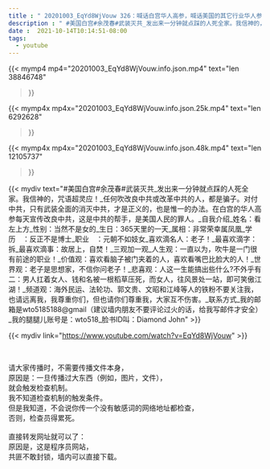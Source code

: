 ```yaml
---
title : " 20201003_EqYd8WjVouw 326：喊话白宫华人高参，喊话美国的其它行业华人参谋，喊话亲共华人个体。 "
description : " #美国白宫#余茂春#武装灭共_发出来一分钟就点踩的人死全家。我信神的，咒语超灵应！_任何吹改良中共或改革中共的人，都是骗子。对付中共，只有武装全面的消灭中共，才是正义的，也是惟一的办法。在白宫的华人高参每天宣传改良中共，这是中共的帮手，是美国人民的罪人。_自我介绍_姓名：看左上方_性别：当然不是女的_生日：365天里的一天_属相：非常荣幸属凤凰_学历　：反正不是博士_职业　：元朝不如妓女_喜欢滴名人：老子！_最喜欢滴字：拆_最喜欢滴事：故居上，自焚！_三观加一观_人生观：一直以为，吹牛是一门很有前途的职业！_价值观：喜欢看脑子被门夹着的人，喜欢看嘴巴比脸大的人！_世界观：老子是思想家，不信你问老子！_悲喜观：人这一生能搞出些什么?不外乎有二：男人扛着女人、钱和名被一根稻草压死，而女人，往风景处一站，即可笑傲江湖！_频道观：海外民运、法轮功、郭文贵、文昭和江峰等人的铁粉不要关注我，也请远离我，我尊重你们，但也请你们尊重我，大家互不伤害。_联系方式_我的邮箱是wto5185188@gmail（建议墙内朋友不要评论过火的话，给我写邮件才安全）_我的腿腿儿账号是：wto518_脸书ID叫：Diamond John "
date :  2021-10-14T10:14:51-08:00
tags:
  - youtube
---
```


{{< mymp4 mp4="20201003_EqYd8WjVouw.info.json.mp4" 
text="len 38846748"
>}}

{{< mymp4x  mp4x="20201003_EqYd8WjVouw.info.json.25k.mp4"
text="len 6292628"
>}}

{{< mymp4x  mp4x="20201003_EqYd8WjVouw.info.json.48k.mp4"
text="len 12105737"
>}}


{{< mydiv text="#美国白宫#余茂春#武装灭共_发出来一分钟就点踩的人死全家。我信神的，咒语超灵应！_任何吹改良中共或改革中共的人，都是骗子。对付中共，只有武装全面的消灭中共，才是正义的，也是惟一的办法。在白宫的华人高参每天宣传改良中共，这是中共的帮手，是美国人民的罪人。_自我介绍_姓名：看左上方_性别：当然不是女的_生日：365天里的一天_属相：非常荣幸属凤凰_学历　：反正不是博士_职业　：元朝不如妓女_喜欢滴名人：老子！_最喜欢滴字：拆_最喜欢滴事：故居上，自焚！_三观加一观_人生观：一直以为，吹牛是一门很有前途的职业！_价值观：喜欢看脑子被门夹着的人，喜欢看嘴巴比脸大的人！_世界观：老子是思想家，不信你问老子！_悲喜观：人这一生能搞出些什么?不外乎有二：男人扛着女人、钱和名被一根稻草压死，而女人，往风景处一站，即可笑傲江湖！_频道观：海外民运、法轮功、郭文贵、文昭和江峰等人的铁粉不要关注我，也请远离我，我尊重你们，但也请你们尊重我，大家互不伤害。_联系方式_我的邮箱是wto5185188@gmail（建议墙内朋友不要评论过火的话，给我写邮件才安全）_我的腿腿儿账号是：wto518_脸书ID叫：Diamond John" >}}
<br>

{{< mydiv link="https://www.youtube.com/watch?v=EqYd8WjVouw" >}}


<br>

请大家传播时，不需要传播文件本身，<br>
原因是：一旦传播过大东西（例如，图片，文件），<br>
就会触发检查机制。<br>
我不知道检查机制的触发条件。<br>
但是我知道，不会说你传一个没有敏感词的网络地址都检查，<br>
否则，检查员得累死。<br><br>
直接转发网址就可以了：<br>
原因是，这是程序员网站，<br>
共匪不敢封锁，墙内可以直接下载。


